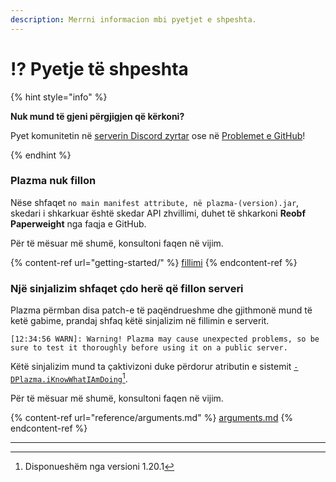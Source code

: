 ```yaml
---
description: Merrni informacion mbi pyetjet e shpeshta.
---
```


# ⁉️ Pyetje të shpeshta

{% hint style="info" %}

**Nuk mund të gjeni përgjigjen që kërkoni?**

Pyet komunitetin në [serverin Discord zyrtar](https://discord.gg/MmfC52K8A8) ose në [Problemet e GitHub](https://github.com/PlazmaMC/PlazmaBukkit/issues)!

{% endhint %}

### Plazma nuk fillon

Nëse shfaqet `no main manifest attribute, në plazma-(version).jar`,\
skedari i shkarkuar është skedar API zhvillimi, duhet të shkarkoni **Reobf Paperweight** nga faqja e GitHub.

Për të mësuar më shumë, konsultoni faqen në vijim.

{% content-ref url="getting-started/" %}
[fillimi](getting-started#id-2)
{% endcontent-ref %}

### Një sinjalizim shfaqet çdo herë që fillon serveri

Plazma përmban disa patch-e të paqëndrueshme dhe gjithmonë mund të ketë gabime, prandaj shfaq këtë sinjalizim në fillimin e serverit.

```log
[12:34:56 WARN]: Warning! Plazma may cause unexpected problems, so be sure to test it thoroughly before using it on a public server.
```

Këtë sinjalizim mund ta çaktivizoni duke përdorur atributin e sistemit [`-DPlazma.iKnowWhatIAmDoing`](#user-content-fn-1)[^1].

Për të mësuar më shumë, konsultoni faqen në vijim.

{% content-ref url="reference/arguments.md" %}
[arguments.md](reference/arguments.md#plazma.iknowwhatiamdoing)
{% endcontent-ref %}

***

[^1]: Disponueshëm nga versioni 1.20.1
